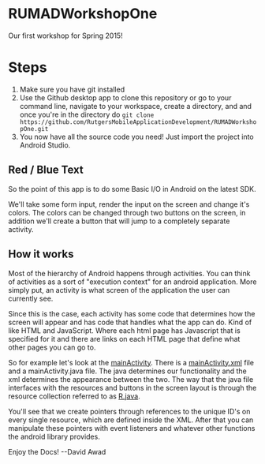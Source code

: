 # RUMADWorkshopOne
Our first workshop for Spring 2015!


Steps
======

1. Make sure you have git installed
2. Use the Github desktop app to clone this repository or go to your command line, navigate to your workspace, create a directory, and
  and once you're in the directory do `git clone https://github.com/RutgersMobileApplicationDevelopment/RUMADWorkshopOne.git`
3. You now have all the source code you need! Just import the project into Android Studio. 


## Red / Blue Text
So the point of this app is to do some Basic I/O in Android on the latest SDK. 

We'll take some form input, render the input on the screen and change it's colors. The colors can be changed through two buttons on the screen, in addition we'll create a button that will jump to a completely separate activity. 

## How it works

Most of the hierarchy of Android happens through activities. You can think of activities as a sort of "execution context" for an android application. More simply put, an activity is what screen of the application the user can currently see. 

Since this is the case, each activity has some code that determines how the screen will appear and has code that handles what the app can do. Kind of like HTML and JavaScript. Where each html page has Javascript that is specified for it and there are links on each HTML page that define what other pages you can go to. 

So for example let's look at the [mainActivity](https://github.com/RutgersMobileApplicationDevelopment/RUMADWorkshopOne/blob/master/app/src/main/java/edu/rutgers/rumad/rumadworkshopone/completed/MainActivityCompleted.java). There is a [mainActivity.xml](https://github.com/RutgersMobileApplicationDevelopment/RUMADWorkshopOne/blob/master/app/src/main/res/layout/activity_main.xml) file and a mainActivity.java file. The java determines our functionality and the xml determines the appearance between the two. The way that the java file interfaces with the resources and buttons in the screen layout is through the resource collection referred to as [R.java](http://www.yugandroid.in/android-tutorials/r-java-file.html). 

You'll see that we create pointers through references to the unique ID's on every single resource, which are defined inside the XML. After that you can manipulate these pointers with event listeners and whatever other functions the android library provides. 

Enjoy the Docs! --David Awad
